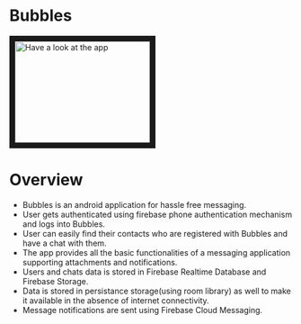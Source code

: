 # Bubbles

<a href="https://www.youtube.com/watch?v=NdKseZkJU3s
" target="YouTube video player"><img src="http://img.youtube.com/vi/NdKseZkJU3s/0.jpg" 
alt="Have a look at the app" width="240" height="180" border="10" /></a>

# Overview
* Bubbles is an android application for hassle free messaging. 
* User gets authenticated using firebase phone authentication mechanism and logs into Bubbles. 
* User can easily find their contacts who are registered with Bubbles and have a chat with them. 
* The app provides all the basic functionalities of a messaging application supporting attachments and notifications. 
* Users and chats data is stored in Firebase Realtime Database and Firebase Storage. 
* Data is stored in persistance storage(using room library) as well to make it available in the absence of internet connectivity.
* Message notifications are sent using Firebase Cloud Messaging.
